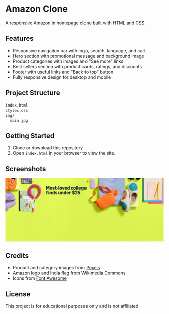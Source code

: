 # Amazon Clone

A responsive Amazon.in homepage clone built with HTML and CSS.

## Features

- Responsive navigation bar with logo, search, language, and cart
- Hero section with promotional message and background image
- Product categories with images and "See more" links
- Best sellers section with product cards, ratings, and discounts
- Footer with useful links and "Back to top" button
- Fully responsive design for desktop and mobile

## Project Structure

```
index.html
styles.css
img/
  main.jpg
```

## Getting Started

1. Clone or download this repository.
2. Open `index.html` in your browser to view the site.

## Screenshots

![Amazon Clone Screenshot](img/main.jpg)

## Credits

- Product and category images from [Pexels](https://pexels.com)
- Amazon logo and India flag from Wikimedia Commons
- Icons from [Font Awesome](https://fontawesome.com)

## License

This project is for educational purposes only and is not affiliated